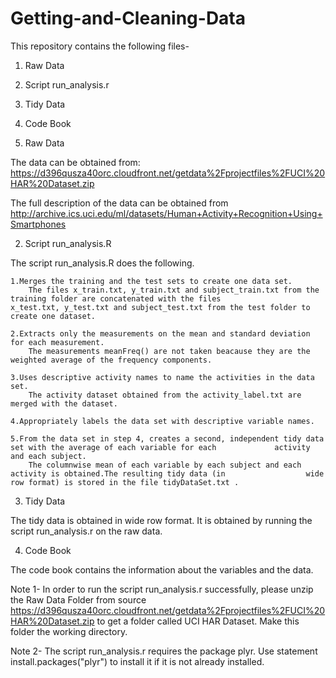 # Getting-and-Cleaning-Data

This repository contains the following files-
1) Raw Data
2) Script run_analysis.r
3) Tidy Data 
4) Code Book

1) Raw Data

The data can be obtained from: 
https://d396qusza40orc.cloudfront.net/getdata%2Fprojectfiles%2FUCI%20HAR%20Dataset.zip 

The full description of the data can be obtained from
http://archive.ics.uci.edu/ml/datasets/Human+Activity+Recognition+Using+Smartphones 

2) Script run_analysis.R

The script run_analysis.R does the following.

	1.Merges the training and the test sets to create one data set.
		The files x_train.txt, y_train.txt and subject_train.txt from the training folder are concatenated with the files 				x_test.txt, y_test.txt and subject_test.txt from the test folder to create one dataset.
		
	2.Extracts only the measurements on the mean and standard deviation for each measurement.
		The measurements meanFreq() are not taken beacause they are the weighted average of the frequency components.
		
	3.Uses descriptive activity names to name the activities in the data set.
		The activity dataset obtained from the activity_label.txt are merged with the dataset.
		
	4.Appropriately labels the data set with descriptive variable names. 
	
	5.From the data set in step 4, creates a second, independent tidy data set with the average of each variable for each 			  activity and each subject.
		The columnwise mean of each variable by each subject and each activity is obtained.The resulting tidy data (in 					wide row format) is stored in the file tidyDataSet.txt .
		
3) Tidy Data 

The tidy data is obtained in wide row format. It is obtained by running the script run_analysis.r on the raw data.

4) Code Book

The code book contains the information about the variables and the data.
	

Note 1- In order to run the script run_analysis.r successfully, please unzip the Raw Data Folder from source https://d396qusza40orc.cloudfront.net/getdata%2Fprojectfiles%2FUCI%20HAR%20Dataset.zip to get a folder called UCI HAR Dataset. Make this folder the working directory.

Note 2- The script  run_analysis.r requires the package plyr. Use statement install.packages("plyr") to install it if it is not already installed.
